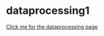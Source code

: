 # dataprocessing1
[Click me for the dataprocessing page](https://joosthintzen40.github.io/dataprocessing1/)
